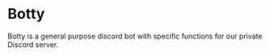 # Botty

Botty is a general purpose discord bot with specific functions for our private Discord server.
